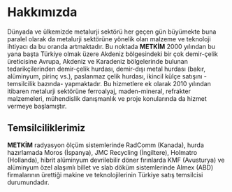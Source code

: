 # Hakkımızda

Dünyada ve ülkemizde metalurji sektörü her geçen gün  büyümekte buna paralel olarak da metalurji sektörüne yönelik olan malzeme ve teknoloji ihtiyacı da bu oranda artmaktadır. Bu noktada **METKİM** 2000 yılından bu yana başta Türkiye olmak üzere Akdeniz bölgesindeki bir çok demir-çelik üreticisine Avrupa, Akdeniz ve Karadeniz bölgelerinde bulunan tedarikçilerinden  demir-çelik hurdası, demir-dışı metal hurdası (bakır, alüminyum, pirinç vs.), paslanmaz çelik hurdası, ikincil külçe satışını -temsilcilik bazında- yapmaktadır. Bu hizmetlere ek olarak 2010 yılından itibaren metalurji sektörüne ferroalyaj, maden-mineral, refrakter malzemeleri, mühendislik danışmanlık ve proje konularında da hizmet vermeye başlamıştır.

## Temsilciliklerimiz

**METKİM** radyasyon ölçüm sistemlerinde RadComm (Kanada), hurda hazırlamada Moros (İspanya), JMC Recycling (İngiltere), Holmatro (Hollanda), hibrit alüminyum devrilebilir döner fırınlarda KMF (Avusturya) ve alüminyum özel alaşımlı billet ve slab döküm sistemlerinde Almex (ABD) firmalarının ürettiği makine ve teknolojilerinin Türkiye satış temsilcisi durumundadır.
